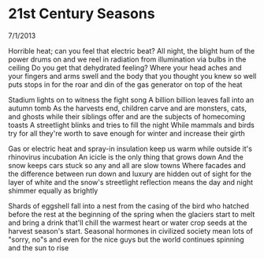21st Century Seasons
====================

7/1/2013

Horrible heat; can you feel that electric beat?
All night, the blight hum of the power drums on
and we reel in radiation from illumination via bulbs in the ceiling
Do you get that dehydrated feeling?
Where your head aches and your fingers and arms swell
and the body that you thought you knew so well
puts stops in for the roar and din
of the gas generator on top of the heat

Stadium lights on to witness the fight song
A billion billion leaves fall into an autumn tomb
As the harvests end, children carve and are
monsters, cats, and ghosts while their siblings
offer and are the subjects of homecoming toasts
A streetlight blinks and tries to fill the night
While mammals and birds try for all they're worth
to save enough for winter and increase their girth

Gas or electric heat and spray-in insulation
keep us warm while outside it's rhinovirus incubation
An icicle is the only thing that grows down
And the snow keeps cars stuck so any and all are slow towns
Where facades and the difference between run down and luxury
are hidden out of sight for the layer of white
and the snow's streetlight reflection means
the day and night shimmer equally as brightly

Shards of eggshell fall into a nest
from the casing of the bird who hatched before the rest
at the beginning of the spring when the glaciers start to melt
and bring a drink that'll chill the warmest heart
or water crop seeds at the harvest season's start.
Seasonal hormones in civilized society
mean lots of "sorry, no"s and even for the nice guys
but the world continues spinning and the sun to rise